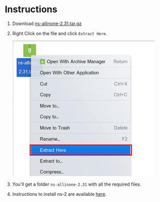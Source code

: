 # Instructions

1. Download [ns-allinone-2.31.tar.gz](ns-allinone-2.31.tar.xz)

2. Right Click on the file and click `Extract Here`.

    ![](../img/ns.png)

3. You'll get a folder `ns-allinone-2.31` with all the required files.

4. Instructions to install ns-2 are available [here](https://www.absingh.com/ns2/).